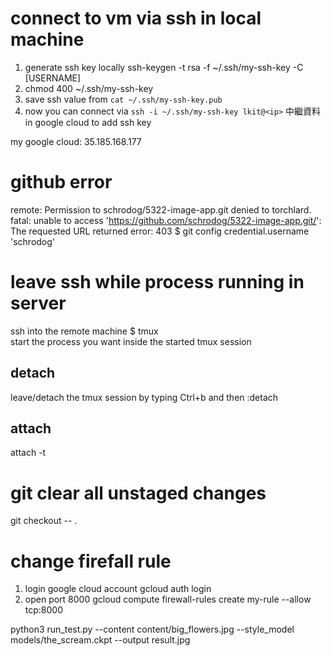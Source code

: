 # connect to vm via ssh in local machine
1. generate ssh key locally
ssh-keygen -t rsa -f ~/.ssh/my-ssh-key -C [USERNAME]
2. chmod 400 ~/.ssh/my-ssh-key
3. save ssh value from `cat ~/.ssh/my-ssh-key.pub`
4. now you can connect via `ssh -i ~/.ssh/my-ssh-key lkit@<ip>`
 中繼資料 in google cloud to add ssh key

my google cloud: 35.185.168.177

# github error
remote: Permission to schrodog/5322-image-app.git denied to torchlard.
fatal: unable to access 'https://github.com/schrodog/5322-image-app.git/': The requested URL returned error: 403
$ git config credential.username 'schrodog'

# leave ssh while process running in server
ssh into the remote machine
$ tmux  
start the process you want inside the started tmux session
## detach
leave/detach the tmux session by typing Ctrl+b and then :detach
## attach
attach -t <work>

# git clear all unstaged changes
git checkout -- .

# change firefall rule
1. login google cloud account
gcloud auth login
2. open port 8000
gcloud compute firewall-rules create my-rule --allow tcp:8000




python3 run_test.py --content content/big_flowers.jpg --style_model models/the_scream.ckpt --output result.jpg

